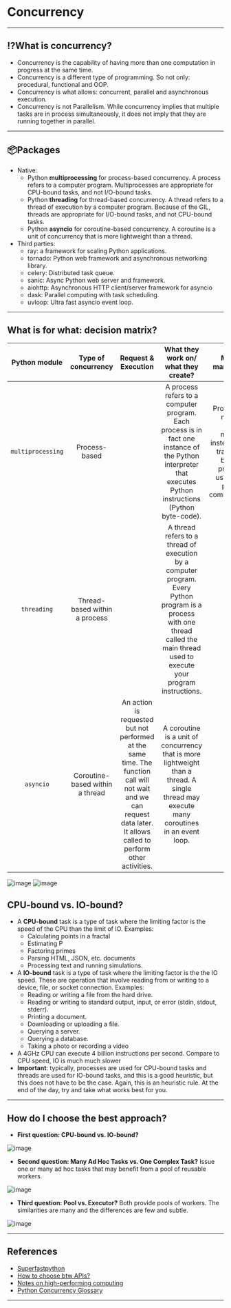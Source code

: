 # Concurrency
***

## ⁉️What is concurrency?
- Concurrency is the capability of having more than one computation in progress at the same time.
- Concurrency is a different type of programming. So not only: procedural, functional and OOP.
- Concurrency is what allows: concurrent, parallel and asynchronous execution.
- Concurrency is not Parallelism. While concurrency implies that multiple tasks are in process simultaneously, it does not imply that they are running together in parallel.
***

## 📦Packages
- Native:
  - Python **multiprocessing** for process-based concurrency. A process refers to a computer program. Multiprocesses are appropriate for CPU-bound tasks, and not I/O-bound tasks.
  - Python **threading** for thread-based concurrency. A thread refers to a thread of execution by a computer program. Because of the GIL, threads are appropriate for I/O-bound tasks, and not CPU-bound tasks.
  - Python **asyncio** for coroutine-based concurrency. A coroutine is a unit of concurrency that is more lightweight than a thread.
- Third parties:
    - ray: a framework for scaling Python applications.
    - tornado: Python web framework and asynchronous networking library.
    - celery: Distributed task queue.
    - sanic: Async Python web server and framework.
    - aiohttp: Asynchronous HTTP client/server framework for asyncio
    - dask: Parallel computing with task scheduling.
    - uvloop: Ultra fast asyncio event loop.
***

## What is for what: decision matrix?
    
| Python module | Type of concurrency | Request & Execution | What they work on/ what they create? | Memory management | Usage | Control | Protection |
| :-: | :-: | :-: | :-: | :-: | :-: | :-: | :-: |
| `multiprocessing` | Process-based | | A process refers to a computer program. Each process is in fact one instance of the Python interpreter that executes Python instructions (Python byte-code). | Processes do not have shared memory, instead, data is transmitted between processes using inter-process communication. | CPU-bound tasks | Operating system controls when a process is suspended, resumed and executed. | Requires `if __name__ == '__main__'` |
| `threading` | Thread-based within a process | | A thread refers to a thread of execution by a computer program. Every Python program is a process with one thread called the main thread used to execute your program instructions. | | IO-bound tasks | Operating system controls when a thread is suspended, resumed and executed. | |
| `asyncio` | Coroutine-based within a thread | An action is requested but not performed at the same time. The function call will not wait and we can request data later. It allows called to perform other activities. | A coroutine is a unit of concurrency that is more lightweight than a thread. A single thread may execute many coroutines in an event loop. | | Non-blocking I/O | Coroutines themselves controls when a process is suspended, resumed and executed. | |

![image](https://github.com/kyaiooiayk/High-Performance-Computing-in-Python/assets/89139139/21a2d169-01e6-4649-9b8d-668a2aaff1df)
![image](https://github.com/kyaiooiayk/High-Performance-Computing-in-Python/assets/89139139/81d69a11-4279-4ee1-8f40-4652446315da)

## CPU-bound vs. IO-bound?
- A **CPU-bound** task is a type of task where the limiting factor is the speed of the CPU than the limit of IO. Examples:
    - Calculating points in a fractal
    - Estimating P
    - Factoring primes
    - Parsing HTML, JSON, etc. documents
    - Processing text and running simulations. 
- A **IO-bound** task is a type of task where the limiting factor is the the IO speed. These are operation that involve reading from or writing to a device, file, or socket connection. Examples:
    - Reading or writing a file from the hard drive.
    - Reading or writing to standard output, input, or error (stdin, stdout, stderr).
    - Printing a document.
    - Downloading or uploading a file.
    - Querying a server.
    - Querying a database.
    - Taking a photo or recording a video
- A 4GHz CPU can execute 4 billion instructions per second. Compare to CPU speed, IO is much much slower
- **Important**: typically, processes are used for CPU-bound tasks and threads are used for IO-bound tasks, and this is a good heuristic, but this does not have to be the case. Again, this is an heuristic rule. At the end of the day, try and take what works best for you. 
***

## How do I choose the best approach?
- **First question: CPU-bound vs. IO-bound?**

![image](https://github.com/kyaiooiayk/High-Performance-Computing-in-Python/assets/89139139/523a7f76-c20e-4279-8bbb-9c24ba634624)

- **Second question: Many Ad Hoc Tasks vs. One Complex Task?** Issue one or many ad hoc tasks that may benefit from a pool of reusable workers. 

![image](https://github.com/kyaiooiayk/High-Performance-Computing-in-Python/assets/89139139/398c57d2-50fe-4741-86ed-68d32a282fea)

- **Third question: Pool vs. Executor?** Both provide pools of workers. The similarities are many and the differences are few and subtle.

![image](https://github.com/kyaiooiayk/High-Performance-Computing-in-Python/assets/89139139/d5f63025-2755-4e38-abe7-43cae1e64eaf)

***

## References
- [Superfastpython](https://superfastpython.com)
- [How to choose btw APIs?](https://superfastpython.com/python-concurrency-choose-api/)
- [Notes on high-performing computing](https://drive.google.com/drive/u/1/folders/13mzxrofldkbdgF_eT5EPZ1cEiCgOT78d)
- [Python Concurrency Glossary](https://superfastpython.com/python-concurrency-glossary/)
***
